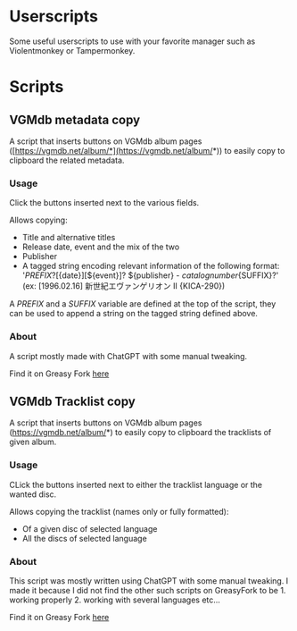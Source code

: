 # Userscripts

Some useful userscripts to use with your favorite manager such as Violentmonkey or Tampermonkey.

# Scripts

## VGMdb metadata copy

A script that inserts buttons on VGMdb album pages ([https://vgmdb.net/album/*](https://vgmdb.net/album/*)) to easily copy to clipboard the related metadata.

### Usage
Click the buttons inserted next to the various fields.

Allows copying:
- Title and alternative titles
- Release date, event and the mix of the two
- Publisher
- A tagged string encoding relevant information of the following format: '${PREFIX}?[${date}][${event}]? ${publisher} - ${catalognumber}${SUFFIX}?' (ex: [1996.02.16] 新世紀エヴァンゲリオン II {KICA-290})

A *PREFIX* and a *SUFFIX* variable are defined at the top of the script, they can be used to append a string on the tagged string defined above.

### About

A script mostly made with ChatGPT with some manual tweaking. 

Find it on Greasy Fork [here](https://greasyfork.org/en/scripts/532969-vgmdb-metadata-copy)

## VGMdb Tracklist copy

A script that inserts buttons on VGMdb album pages (https://vgmdb.net/album/*) to easily copy to clipboard the tracklists of given album.

### Usage

CLick the buttons inserted next to either the tracklist language or the wanted disc.

Allows copying the tracklist (names only or fully formatted):
- Of a given disc of selected language
- All the discs of selected language

### About

This script was mostly written using ChatGPT with some manual tweaking. I made it because I did not find the other such scripts on GreasyFork to be 1. working properly 2. working with several languages etc...

Find it on Greasy Fork [here](https://greasyfork.org/en/scripts/532970-vgmdb-tracklist-copy)
